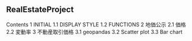 ## RealEstateProject

Contents 
1  INITIAL
1.1  DISPLAY STYLE
1.2  FUNCTIONS
2  地価公示
2.1  価格
2.2  変動率
3  不動産取引価格
3.1  geopandas
3.2  Scatter plot
3.3  Bar chart
